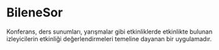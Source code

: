 # BileneSor


Konferans, ders sunumları, yarışmalar gibi etkinliklerde etkinlikte bulunan izleyicilerin etkinliği değerlendirmeleri temeline dayanan bir uygulamadır.

